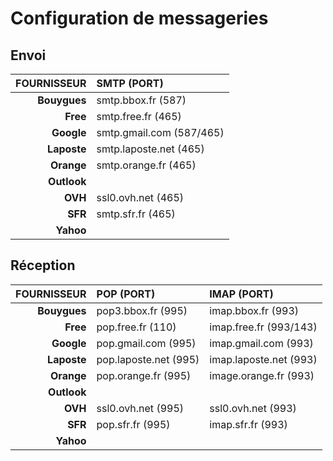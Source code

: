 # Configuration de messageries

## Envoi

|FOURNISSEUR|SMTP (PORT)|
|--:|:--|
|**Bouygues**|smtp.bbox.fr (587)|
|**Free**|smtp.free.fr (465)|
|**Google**|smtp.gmail.com (587/465)|
|**Laposte**|smtp.laposte.net (465)|
|**Orange**|smtp.orange.fr (465)|
|**Outlook**||
|**OVH**|ssl0.ovh.net (465)|
|**SFR**|smtp.sfr.fr (465)|
|**Yahoo**||

## Réception

|FOURNISSEUR|POP (PORT)|IMAP (PORT)|
|--:|:--|:--|
|**Bouygues**|pop3.bbox.fr (995)|imap.bbox.fr (993)|
|**Free**|pop.free.fr (110)|imap.free.fr (993/143)|
|**Google**|pop.gmail.com (995)|imap.gmail.com (993)|
|**Laposte**|pop.laposte.net (995)|imap.laposte.net (993)|
|**Orange**|pop.orange.fr (995)|image.orange.fr (993)|
|**Outlook**||
|**OVH**|ssl0.ovh.net (995)|ssl0.ovh.net (993)|
|**SFR**|pop.sfr.fr (995)|imap.sfr.fr (993)|
|**Yahoo**||
